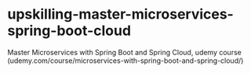 # upskilling-master-microservices-spring-boot-cloud
 Master Microservices with Spring Boot and Spring Cloud, udemy course (udemy.com/course/microservices-with-spring-boot-and-spring-cloud/)
